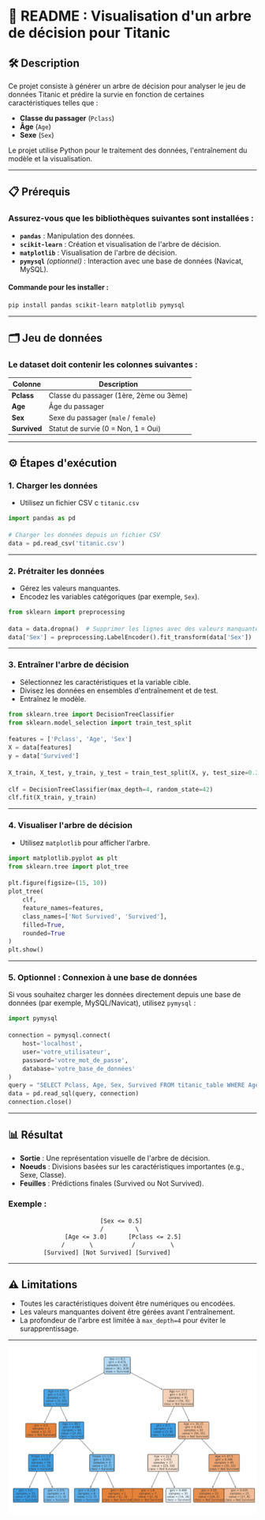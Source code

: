 # 📘 README : Visualisation d'un arbre de décision pour Titanic

## 🛠️ Description
Ce projet consiste à générer un arbre de décision pour analyser le jeu de données Titanic et prédire la survie en fonction de certaines caractéristiques telles que :
- **Classe du passager** (`Pclass`)
- **Âge** (`Age`)
- **Sexe** (`Sex`)

Le projet utilise Python pour le traitement des données, l'entraînement du modèle et la visualisation.

---

## 📋 Prérequis
### Assurez-vous que les bibliothèques suivantes sont installées :
- **`pandas`** : Manipulation des données.
- **`scikit-learn`** : Création et visualisation de l'arbre de décision.
- **`matplotlib`** : Visualisation de l'arbre de décision.
- **`pymysql`** *(optionnel)* : Interaction avec une base de données (Navicat, MySQL).

#### Commande pour les installer :
```bash
pip install pandas scikit-learn matplotlib pymysql
```

---

## 🗂️ Jeu de données
### Le dataset doit contenir les colonnes suivantes :
| Colonne     | Description                          |
|-------------|--------------------------------------|
| **Pclass**  | Classe du passager (1ère, 2ème ou 3ème) |
| **Age**     | Âge du passager                    |
| **Sex**     | Sexe du passager (`male` / `female`) |
| **Survived**| Statut de survie (0 = Non, 1 = Oui)  |


---

## ⚙️ Étapes d'exécution

### **1. Charger les données**
- Utilisez un fichier CSV c `titanic.csv` 

```python
import pandas as pd

# Charger les données depuis un fichier CSV
data = pd.read_csv('titanic.csv')
```

---

### **2. Prétraiter les données**
- Gérez les valeurs manquantes.
- Encodez les variables catégoriques (par exemple, `Sex`).

```python
from sklearn import preprocessing

data = data.dropna()  # Supprimer les lignes avec des valeurs manquantes
data['Sex'] = preprocessing.LabelEncoder().fit_transform(data['Sex'])
```

---

### **3. Entraîner l'arbre de décision**
- Sélectionnez les caractéristiques et la variable cible.
- Divisez les données en ensembles d'entraînement et de test.
- Entraînez le modèle.

```python
from sklearn.tree import DecisionTreeClassifier
from sklearn.model_selection import train_test_split

features = ['Pclass', 'Age', 'Sex']
X = data[features]
y = data['Survived']

X_train, X_test, y_train, y_test = train_test_split(X, y, test_size=0.3, random_state=42)

clf = DecisionTreeClassifier(max_depth=4, random_state=42)
clf.fit(X_train, y_train)
```

---

### **4. Visualiser l'arbre de décision**
- Utilisez `matplotlib` pour afficher l'arbre.

```python
import matplotlib.pyplot as plt
from sklearn.tree import plot_tree

plt.figure(figsize=(15, 10))
plot_tree(
    clf,
    feature_names=features,
    class_names=['Not Survived', 'Survived'],
    filled=True,
    rounded=True
)
plt.show()
```

---

### **5. Optionnel : Connexion à une base de données**
Si vous souhaitez charger les données directement depuis une base de données (par exemple, MySQL/Navicat), utilisez `pymysql` :

```python
import pymysql

connection = pymysql.connect(
    host='localhost',
    user='votre_utilisateur',
    password='votre_mot_de_passe',
    database='votre_base_de_données'
)
query = "SELECT Pclass, Age, Sex, Survived FROM titanic_table WHERE Age IS NOT NULL"
data = pd.read_sql(query, connection)
connection.close()
```

---

## 📊 Résultat
- **Sortie** : Une représentation visuelle de l'arbre de décision.
- **Noeuds** : Divisions basées sur les caractéristiques importantes (e.g., Sexe, Classe).
- **Feuilles** : Prédictions finales (Survived ou Not Survived).

### Exemple :
```text
                          [Sex <= 0.5]
                          /         \
                [Age <= 3.0]      [Pclass <= 2.5]
               /       \           /          \
          [Survived] [Not Survived] [Survived]
```

---

## ⚠️ Limitations
- Toutes les caractéristiques doivent être numériques ou encodées.
- Les valeurs manquantes doivent être gérées avant l'entraînement.
- La profondeur de l'arbre est limitée à `max_depth=4` pour éviter le surapprentissage.

---

![Arbre de décision](output.png)




